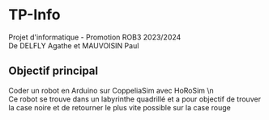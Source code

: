 # TP-Info
Projet d'informatique - Promotion ROB3 2023/2024
<br>De DELFLY Agathe et MAUVOISIN Paul<br>

<h2>Objectif principal</h2>
<h>Coder un robot en Arduino sur CoppeliaSim avec HoRoSim \n
<br>Ce robot se trouve dans un labyrinthe quadrillé et a pour objectif de trouver la case noire et de retourner le plus vite possible sur la case rouge</br>



